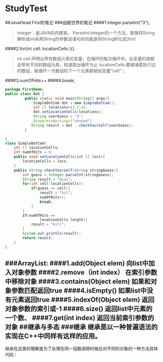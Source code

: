 # StudyTest
##Java*Head First*的笔记
###战舰世界的笔记
####1.Integer.parseInt("3");
 > Integer：是JAVA的内建类。 
 > ParseInt:Integer的一个方法，能够将String解析成int采用String的参数该语句的功能是将String转化成为int
 
####2.for(int cell: locationCells ){}
 > int cell:声明出带有数组元素的变量，在循环的每次循环中，此变量的值都会带有不同的数组元素，知道跳出循环为止
 > locationCells:要被诸葛执行过的数组，每循环一次数组的下一个元素都赋给变量“cell”；
 
####3.numOfHits++
####4.break;

```java
package FirstDemo;  
public class No5 {
		 public static void main(String[] args){
			 SimpleDotCom dot = new SimpleDotCom();
			 int [] locations={2,3,4};
			 dot.setLocationCells(locations);
			 String userGuess = "2";
			 @SuppressWarnings("unused")
			String result = dot . checkYourself(userGuess);
		 }

}
class SimpleDotCom{
	int [] locationCells;
	int numOfHits = 0;
	public void setLocationCells(int [] locs){
		locationCells = locs;
	}
	public String checkYourself(String stringGuess){
		int guess = Integer.parseInt(stringGuess);
		String result = "miss";
		for(int cell:locationCells){
			if(guess == cell){
				result = "hit";
				numOfHits++;
				break;
			}
		}
		if(numOfHits == 
				locationCells.length){
			result = "kill";
		}
		System.out.println(result);
		return result;
	}
}
```

###ArrayList:
####1.add(Object elem)
向list中加入对象参数
####2.remove（int index）
在索引参数中移除对象
####3.contains(Object elem)
如果和对象参数匹配返回true
####4.isEmpty()
如果list中没有元素返回true
####5.indexOf(Object elem)
返回对象参数的索引或-1
####6.size()
返回list中元素的一个数、
####7.get(int index)
返回当前索引参数的对象
##继承与多态
###继承
继承是以一种普遍语法的实现在C++中同样有这样的应用。
------
继承在这里的理解是为了处理在同一函数调用时候应对不同的对象的一种方法具体代码：
